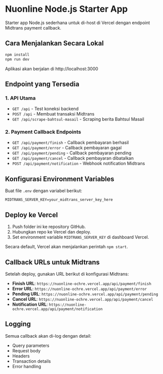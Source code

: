# Nuonline Node.js Starter App

Starter app Node.js sederhana untuk di-host di Vercel dengan endpoint Midtrans payment callback.

## Cara Menjalankan Secara Lokal

```bash
npm install
npm run dev
```

Aplikasi akan berjalan di http://localhost:3000

## Endpoint yang Tersedia

### 1. API Utama

- `GET /api` - Test koneksi backend
- `POST /api` - Membuat transaksi Midtrans
- `GET /api/scrape-bahtsul-masail` - Scraping berita Bahtsul Masail

### 2. Payment Callback Endpoints

- `GET /api/payment/finish` - Callback pembayaran berhasil
- `GET /api/payment/error` - Callback pembayaran gagal
- `GET /api/payment/pending` - Callback pembayaran pending
- `GET /api/payment/cancel` - Callback pembayaran dibatalkan
- `POST /api/payment/notification` - Webhook notification Midtrans

## Konfigurasi Environment Variables

Buat file `.env` dengan variabel berikut:

```env
MIDTRANS_SERVER_KEY=your_midtrans_server_key_here
```

## Deploy ke Vercel

1. Push folder ini ke repository GitHub.
2. Hubungkan repo ke Vercel dan deploy.
3. Set environment variable `MIDTRANS_SERVER_KEY` di dashboard Vercel.

Secara default, Vercel akan menjalankan perintah `npm start`.

## Callback URLs untuk Midtrans

Setelah deploy, gunakan URL berikut di konfigurasi Midtrans:

- **Finish URL**: `https://nuonline-ochre.vercel.app/api/payment/finish`
- **Error URL**: `https://nuonline-ochre.vercel.app/api/payment/error`
- **Pending URL**: `https://nuonline-ochre.vercel.app/api/payment/pending`
- **Cancel URL**: `https://nuonline-ochre.vercel.app/api/payment/cancel`
- **Notification URL**: `https://nuonline-ochre.vercel.app/api/payment/notification`

## Logging

Semua callback akan di-log dengan detail:

- Query parameters
- Request body
- Headers
- Transaction details
- Error handling
